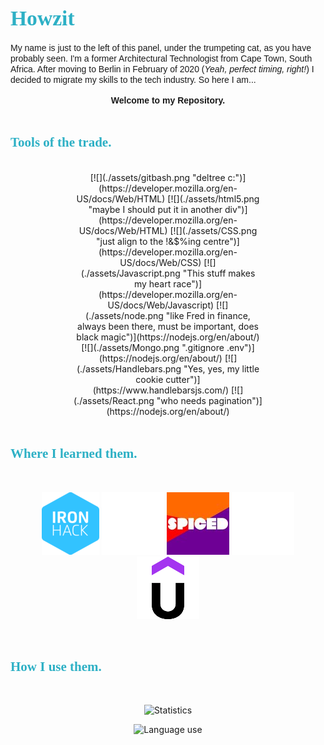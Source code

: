 # <span style="color:#2DB0C5; font-family:Georgia; font-size:1.2em;"> Howzit</span>

<div>
<span style="font-family:Helvetica; text-align:center;">My name is just to the left of this panel, under the trumpeting cat, as you have probably seen. I'm a former Architectural Technologist from Cape Town, South Africa. After moving to Berlin in February of 2020 (<i>Yeah, perfect timing, right!</i>) I decided to migrate my skills to the tech industry. So here I am...</br></br> <div><b>Welcome to my Repository.</b></div>
</span>
</div>
</br>

## <span style="color:#2DB0C5; font-family:Georgia;"> Tools of the trade.

</span>
</br>
<div style="text-align: center; margin: auto; width: 60%">
[![](./assets/gitbash.png "deltree c:")](https://developer.mozilla.org/en-US/docs/Web/HTML)
[![](./assets/html5.png "maybe I should put it in another div")](https://developer.mozilla.org/en-US/docs/Web/HTML)
[![](./assets/CSS.png "just align to the !&$%ing centre")](https://developer.mozilla.org/en-US/docs/Web/CSS)
[![](./assets/Javascript.png "This stuff makes my heart race")](https://developer.mozilla.org/en-US/docs/Web/Javascript)
[![](./assets/node.png "like Fred in finance, always been there, must be important, does black magic")](https://nodejs.org/en/about/)
[![](./assets/Mongo.png ".gitignore .env")](https://nodejs.org/en/about/)
[![](./assets/Handlebars.png "Yes, yes, my little cookie cutter")](https://www.handlebarsjs.com/)
[![](./assets/React.png "who needs pagination")](https://nodejs.org/en/about/)

</div>
</br>

## <span style="color:#2DB0C5; font-family:Georgia;">Where I learned them.</span>
</br>
<div style="text-align: center">

[![](./assets/ironhack.png "October 2022")](https://www.ironhack.com/de/berlin)
![](./assets/blank.png)
[![](./assets/spiced.jpg "March 2023")](https://www.spiced-academy.com/en)
![](./assets/blank.png)
[![](./assets/udemy.png "October 2022")](https://www.ironhack.com/de/berlin)

</div>
</br>

## <span style="color:#2DB0C5; font-family:Georgia;">How I use them.</span>

</br>

<div style="text-align: center">

![Statistics](https://github-readme-stats.vercel.app/api?username=AdaCra&show_icons=true)

![Language use](https://github-readme-stats.vercel.app/api/top-langs/?username=AdaCra&theme=blue-darkgrey)

</div>
